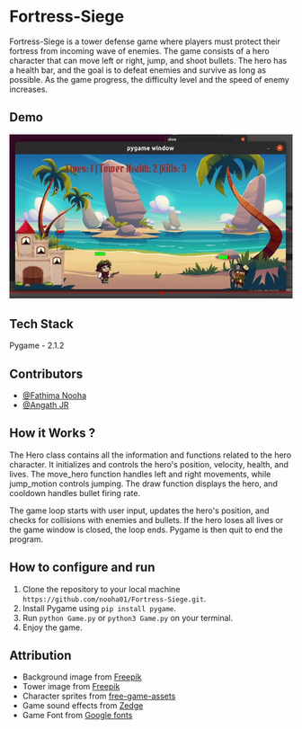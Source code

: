 # Fortress-Siege

Fortress-Siege is a tower defense game where players must protect their fortress from incoming wave of enemies. The game consists of a hero character that can move left or right, jump, and shoot bullets. The hero has a health bar, and the goal is to defeat enemies and survive as long as possible. As the game progress, the difficulty level and the speed of enemy increases.

## Demo

![Demo for Fortress Siege](Demo/demo_gif.gif)

## Tech Stack

Pygame - 2.1.2

## Contributors

- [@Fathima Nooha](https://github.com/nooha01)
- [@Angath JR](https://github.com/angathjr)

## How it Works ?

The Hero class contains all the information and functions related to the hero character. It initializes and controls the hero's position, velocity, health, and lives. The move_hero function handles left and right movements, while jump_motion controls jumping. The draw function displays the hero, and cooldown handles bullet firing rate.

The game loop starts with user input, updates the hero's position, and checks for collisions with enemies and bullets. If the hero loses all lives or the game window is closed, the loop ends. Pygame is then quit to end the program.

## How to configure and run

1. Clone the repository to your local machine `https://github.com/nooha01/Fortress-Siege.git`.
2. Install Pygame using `pip install pygame`.
3. Run `python Game.py` or `python3 Game.py` on your terminal. 
4. Enjoy the game. 

## Attribution

- Background image from [Freepik](https://www.freepik.com/free-vector/tropical-beach-landscape-with-palm-trees-golden-sand-rocks-blue-water-sky-with-fluffy-clouds-beautiful-paradise-seaside-island-ocean-game-location-cartoon-2d-vector-illustration_26177901.htm)
- Tower image from [Freepik](https://www.freepik.com/free-vector/simple-cartoon-style-castle-isolated-white_14803249.htm)
- Character sprites from [free-game-assets](https://free-game-assets.itch.io/free-2d-pirate-sprites)
- Game sound effects from [Zedge](https://www.zedge.net/ringtone/e56e7117-f787-475b-a535-44b8cb086a8d)
- Game Font from [Google fonts](https://fonts.google.com/specimen/Pirata+One)
